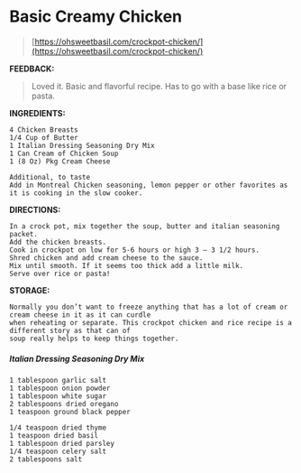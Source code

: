 # Basic Creamy Chicken

> [https://ohsweetbasil.com/crockpot-chicken/](https://ohsweetbasil.com/crockpot-chicken/)

**FEEDBACK:**

> Loved it. Basic and flavorful recipe. Has to go with a base like rice or pasta.

**INGREDIENTS:**

```
4 Chicken Breasts
1/4 Cup of Butter
1 Italian Dressing Seasoning Dry Mix
1 Can Cream of Chicken Soup
1 (8 Oz) Pkg Cream Cheese

Additional, to taste
Add in Montreal Chicken seasoning, lemon pepper or other favorites as it is cooking in the slow cooker.
```

**DIRECTIONS:**

```
In a crock pot, mix together the soup, butter and italian seasoning packet.
Add the chicken breasts.
Cook in crockpot on low for 5-6 hours or high 3 – 3 1/2 hours.
Shred chicken and add cream cheese to the sauce.
Mix until smooth. If it seems too thick add a little milk.
Serve over rice or pasta!
```

**STORAGE:**

```
Normally you don’t want to freeze anything that has a lot of cream or cream cheese in it as it can curdle
when reheating or separate. This crockpot chicken and rice recipe is a different story as that can of
soup really helps to keep things together.
```

##### Italian Dressing Seasoning Dry Mix

```
1 tablespoon garlic salt
1 tablespoon onion powder
1 tablespoon white sugar
2 tablespoons dried oregano
1 teaspoon ground black pepper

1/4 teaspoon dried thyme
1 teaspoon dried basil
1 tablespoon dried parsley
1/4 teaspoon celery salt
2 tablespoons salt
```




